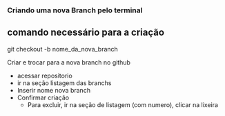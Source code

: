 ### Criando uma nova Branch pelo terminal

## comando necessário para a criação
git checkout -b nome_da_nova_branch

Criar e trocar para a nova branch  no github

- acessar repositorio
- ir na seção listagem das branchs
- Inserir nome nova branch
- Confirmar criação
    - Para excluir, ir na seção de listagem (com numero), clicar na lixeira